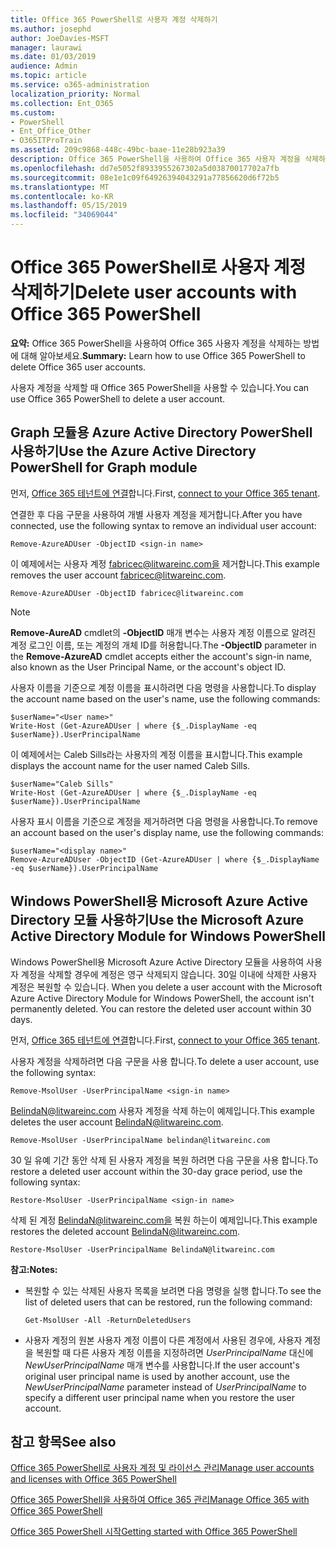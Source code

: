```yaml
---
title: Office 365 PowerShell로 사용자 계정 삭제하기
ms.author: josephd
author: JoeDavies-MSFT
manager: laurawi
ms.date: 01/03/2019
audience: Admin
ms.topic: article
ms.service: o365-administration
localization_priority: Normal
ms.collection: Ent_O365
ms.custom:
- PowerShell
- Ent_Office_Other
- O365ITProTrain
ms.assetid: 209c9868-448c-49bc-baae-11e28b923a39
description: Office 365 PowerShell을 사용하여 Office 365 사용자 계정을 삭제하는 방법에 대해 알아보세요.
ms.openlocfilehash: dd7e5052f8933955267302a5d03870017702a7fb
ms.sourcegitcommit: 08e1e1c09f64926394043291a77856620d6f72b5
ms.translationtype: MT
ms.contentlocale: ko-KR
ms.lasthandoff: 05/15/2019
ms.locfileid: "34069044"
---
```

# <a name="delete-user-accounts-with-office-365-powershell"></a><span data-ttu-id="09b3b-103">Office 365 PowerShell로 사용자 계정 삭제하기</span><span class="sxs-lookup"><span data-stu-id="09b3b-103">Delete user accounts with Office 365 PowerShell</span></span>

<span data-ttu-id="09b3b-104">**요약:** Office 365 PowerShell을 사용하여 Office 365 사용자 계정을 삭제하는 방법에 대해 알아보세요.</span><span class="sxs-lookup"><span data-stu-id="09b3b-104">**Summary:**  Learn how to use Office 365 PowerShell to delete Office 365 user accounts.</span></span>
  
<span data-ttu-id="09b3b-105">사용자 계정을 삭제할 때 Office 365 PowerShell을 사용할 수 있습니다.</span><span class="sxs-lookup"><span data-stu-id="09b3b-105">You can use Office 365 PowerShell to delete a user account.</span></span>

   
## <a name="use-the-azure-active-directory-powershell-for-graph-module"></a><span data-ttu-id="09b3b-106">Graph 모듈용 Azure Active Directory PowerShell 사용하기</span><span class="sxs-lookup"><span data-stu-id="09b3b-106">Use the Azure Active Directory PowerShell for Graph module</span></span>

<span data-ttu-id="09b3b-107">먼저, [Office 365 테넌트에 연결](connect-to-office-365-powershell.md#connect-with-the-azure-active-directory-powershell-for-graph-module)합니다.</span><span class="sxs-lookup"><span data-stu-id="09b3b-107">First, [connect to your Office 365 tenant](connect-to-office-365-powershell.md#connect-with-the-azure-active-directory-powershell-for-graph-module).</span></span>

<span data-ttu-id="09b3b-108">연결한 후 다음 구문을 사용하여 개별 사용자 계정을 제거합니다.</span><span class="sxs-lookup"><span data-stu-id="09b3b-108">After you have connected, use the following syntax to remove an individual user account:</span></span>
  
```
Remove-AzureADUser -ObjectID <sign-in name>
```

<span data-ttu-id="09b3b-109">이 예제에서는 사용자 계정 fabricec@litwareinc.com을 제거합니다.</span><span class="sxs-lookup"><span data-stu-id="09b3b-109">This example removes the user account fabricec@litwareinc.com.</span></span>
  
```
Remove-AzureADUser -ObjectID fabricec@litwareinc.com
```

> [!NOTE]
> <span data-ttu-id="09b3b-110">**Remove-AureAD** cmdlet의 **-ObjectID** 매개 변수는 사용자 계정 이름으로 알려진 계정 로그인 이름, 또는 계정의 개체 ID를 허용합니다.</span><span class="sxs-lookup"><span data-stu-id="09b3b-110">The **-ObjectID** parameter in the **Remove-AzureAD** cmdlet accepts either the account's sign-in name, also known as the User Principal Name, or the account's object ID.</span></span>
  
<span data-ttu-id="09b3b-111">사용자 이름을 기준으로 계정 이름을 표시하려면 다음 명령을 사용합니다.</span><span class="sxs-lookup"><span data-stu-id="09b3b-111">To display the account name based on the user's name, use the following commands:</span></span>
  
```
$userName="<User name>"
Write-Host (Get-AzureADUser | where {$_.DisplayName -eq $userName}).UserPrincipalName
```

<span data-ttu-id="09b3b-112">이 예제에서는 Caleb Sills라는 사용자의 계정 이름을 표시합니다.</span><span class="sxs-lookup"><span data-stu-id="09b3b-112">This example displays the account name for the user named Caleb Sills.</span></span>
  
```
$userName="Caleb Sills"
Write-Host (Get-AzureADUser | where {$_.DisplayName -eq $userName}).UserPrincipalName
```

<span data-ttu-id="09b3b-113">사용자 표시 이름을 기준으로 계정을 제거하려면 다음 명령을 사용합니다.</span><span class="sxs-lookup"><span data-stu-id="09b3b-113">To remove an account based on the user's display name, use the following commands:</span></span>
  
```
$userName="<display name>"
Remove-AzureADUser -ObjectID (Get-AzureADUser | where {$_.DisplayName -eq $userName}).UserPrincipalName
```

## <a name="use-the-microsoft-azure-active-directory-module-for-windows-powershell"></a><span data-ttu-id="09b3b-114">Windows PowerShell용 Microsoft Azure Active Directory 모듈 사용하기</span><span class="sxs-lookup"><span data-stu-id="09b3b-114">Use the Microsoft Azure Active Directory Module for Windows PowerShell</span></span>

<span data-ttu-id="09b3b-p101">Windows PowerShell용 Microsoft Azure Active Directory 모듈을 사용하여 사용자 계정을 삭제할 경우에 계정은 영구 삭제되지 않습니다. 30일 이내에 삭제한 사용자 계정은 복원할 수 있습니다. </span><span class="sxs-lookup"><span data-stu-id="09b3b-p101">When you delete a user account with the Microsoft Azure Active Directory Module for Windows PowerShell, the account isn't permanently deleted. You can restore the deleted user account within 30 days.</span></span>

<span data-ttu-id="09b3b-117">먼저, [Office 365 테넌트에 연결](connect-to-office-365-powershell.md#connect-with-the-microsoft-azure-active-directory-module-for-windows-powershell)합니다.</span><span class="sxs-lookup"><span data-stu-id="09b3b-117">First, [connect to your Office 365 tenant](connect-to-office-365-powershell.md#connect-with-the-microsoft-azure-active-directory-module-for-windows-powershell).</span></span>


<span data-ttu-id="09b3b-118">사용자 계정을 삭제하려면 다음 구문을 사용 합니다.</span><span class="sxs-lookup"><span data-stu-id="09b3b-118">To delete a user account, use the following syntax:</span></span>
  
```
Remove-MsolUser -UserPrincipalName <sign-in name>
```

<span data-ttu-id="09b3b-119">BelindaN@litwareinc.com 사용자 계정을 삭제 하는이 예제입니다.</span><span class="sxs-lookup"><span data-stu-id="09b3b-119">This example deletes the user account BelindaN@litwareinc.com.</span></span>
  
```
Remove-MsolUser -UserPrincipalName belindan@litwareinc.com
```

<span data-ttu-id="09b3b-120">30 일 유예 기간 동안 삭제 된 사용자 계정을 복원 하려면 다음 구문을 사용 합니다.</span><span class="sxs-lookup"><span data-stu-id="09b3b-120">To restore a deleted user account within the 30-day grace period, use the following syntax:</span></span>
  
```
Restore-MsolUser -UserPrincipalName <sign-in name>
```

<span data-ttu-id="09b3b-121">삭제 된 계정 BelindaN@litwareinc.com을 복원 하는이 예제입니다.</span><span class="sxs-lookup"><span data-stu-id="09b3b-121">This example restores the deleted account BelindaN@litwareinc.com.</span></span>
  
```
Restore-MsolUser -UserPrincipalName BelindaN@litwareinc.com
```

 <span data-ttu-id="09b3b-122">**참고:**</span><span class="sxs-lookup"><span data-stu-id="09b3b-122">**Notes:**</span></span>
  
- <span data-ttu-id="09b3b-123">복원할 수 있는 삭제된 사용자 목록을 보려면 다음 명령을 실행 합니다.</span><span class="sxs-lookup"><span data-stu-id="09b3b-123">To see the list of deleted users that can be restored, run the following command:</span></span>
    
  ```
  Get-MsolUser -All -ReturnDeletedUsers
  ```

- <span data-ttu-id="09b3b-124">사용자 계정의 원본 사용자 계정 이름이 다른 계정에서 사용된 경우에, 사용자 계정을 복원할 때 다른 사용자 계정 이름을 지정하려면 _UserPrincipalName_ 대신에 _NewUserPrincipalName_ 매개 변수를 사용합니다.</span><span class="sxs-lookup"><span data-stu-id="09b3b-124">If the user account's original user principal name is used by another account, use the _NewUserPrincipalName_ parameter instead of _UserPrincipalName_ to specify a different user principal name when you restore the user account.</span></span>


## <a name="see-also"></a><span data-ttu-id="09b3b-125">참고 항목</span><span class="sxs-lookup"><span data-stu-id="09b3b-125">See also</span></span>

[<span data-ttu-id="09b3b-126">Office 365 PowerShell로 사용자 계정 및 라이선스 관리</span><span class="sxs-lookup"><span data-stu-id="09b3b-126">Manage user accounts and licenses with Office 365 PowerShell</span></span>](manage-user-accounts-and-licenses-with-office-365-powershell.md)
  
[<span data-ttu-id="09b3b-127">Office 365 PowerShell을 사용하여 Office 365 관리</span><span class="sxs-lookup"><span data-stu-id="09b3b-127">Manage Office 365 with Office 365 PowerShell</span></span>](manage-office-365-with-office-365-powershell.md)
  
[<span data-ttu-id="09b3b-128">Office 365 PowerShell 시작</span><span class="sxs-lookup"><span data-stu-id="09b3b-128">Getting started with Office 365 PowerShell</span></span>](getting-started-with-office-365-powershell.md)

